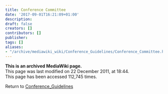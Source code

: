 ```yaml
---
title: Conference Committee
date: '2017-09-01T16:21:09+01:00'
description: 
draft: false
creators: []
contributors: []
publisher: 
tags: []
aliases:
- "/archive/mediawiki_wiki/Conference_Guidelines/Conference_Committee.html"
---
```


 **This is an archived MediaWiki page.**  
This page was last modified on 22 December 2011, at 18:44.  
This page has been accessed 112,745 times.

Return to [Conference\_Guidelines](/archive/mediawiki_wiki/Conference_Guidelines "Conference Guidelines")

